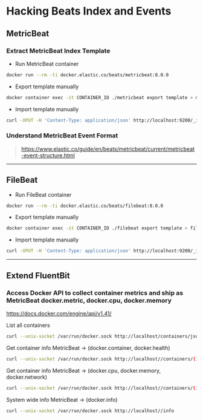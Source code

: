 # Hacking Beats Index and Events


## MetricBeat

### Extract MetricBeat Index Template

- Run MetricBeat container
```sh
docker run --rm -ti docker.elastic.co/beats/metricbeat:8.0.0
```

- Export template manually
```sh
docker container exec -it CONTAINER_ID ./metricbeat export template > metricbeat.template.json
```

- Import template manually
```sh
curl -XPUT -H 'Content-Type: application/json' http://localhost:9200/_index_template/metricbeat-8.0.1 -d@metricbeat.template.json
```

### Understand MetricBeat Event Format

> https://www.elastic.co/guide/en/beats/metricbeat/current/metricbeat-event-structure.html

____

## FileBeat

- Run FileBeat container
```sh
docker run --rm -ti docker.elastic.co/beats/filebeat:8.0.0
```

- Export template manually
```sh
docker container exec -it CONTAINER_ID ./filebeat export template > filebeat.template.json
```

- Import template manually
```sh
curl -XPUT -H 'Content-Type: application/json' http://localhost:9200/_index_template/filebeat-8.0.1 -d@filebeat.template.json
```


____

## Extend FluentBit

### Access Docker API to collect container metrics and ship as MetricBeat docker.metric, docker.cpu, docker.memory

https://docs.docker.com/engine/api/v1.41/

List all containers
```sh
curl --unix-socket /var/run/docker.sock http://localhost/containers/json
```

Get container info MetricBeat -> (docker.container, docker.health)
```sh
curl --unix-socket /var/run/docker.sock http://localhost//containers/(id or name)/json
```

Get container info MetricBeat -> (docker.cpu, docker.memory, docker.network)
```sh
curl --unix-socket /var/run/docker.sock http://localhost//containers/(id or name)/stats
```

System wide info MetricBeat -> (docker.info)
```sh
curl --unix-socket /var/run/docker.sock http://localhost//info
```
